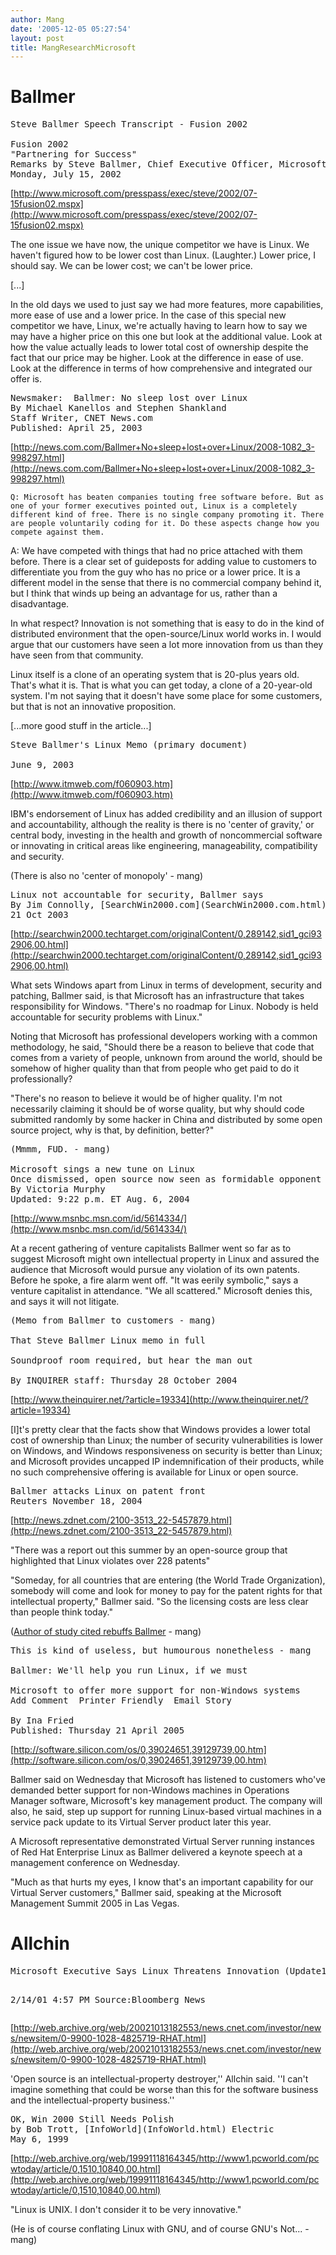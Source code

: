 ```yaml
---
author: Mang
date: '2005-12-05 05:27:54'
layout: post
title: MangResearchMicrosoft
---
```


<h1>Ballmer</h1>

<pre>
Steve Ballmer Speech Transcript - Fusion 2002

Fusion 2002
"Partnering for Success"
Remarks by Steve Ballmer, Chief Executive Officer, Microsoft Corporation
Monday, July 15, 2002 
</pre>
[http://www.microsoft.com/presspass/exec/steve/2002/07-15fusion02.mspx](http://www.microsoft.com/presspass/exec/steve/2002/07-15fusion02.mspx)

The one issue we have now, the unique competitor we have is Linux. We haven't figured how to be lower cost than Linux. (Laughter.) Lower price, I should say. We can be lower cost; we can't be lower price.

[...]

In the old days we used to just say we had more features, more capabilities, more ease of use and a lower price. In the case of this special new competitor we have, Linux, we're actually having to learn how to say we may have a higher price on this one but look at the additional value. Look at how the value actually leads to lower total cost of ownership despite the fact that our price may be higher. Look at the difference in ease of use. Look at the difference in terms of how comprehensive and integrated our offer is.

<pre>
Newsmaker:  Ballmer: No sleep lost over Linux
By Michael Kanellos and Stephen Shankland
Staff Writer, CNET News.com
Published: April 25, 2003
</pre>
[http://news.com.com/Ballmer+No+sleep+lost+over+Linux/2008-1082_3-998297.html](http://news.com.com/Ballmer+No+sleep+lost+over+Linux/2008-1082_3-998297.html)

    Q: Microsoft has beaten companies touting free software before. But as one of your former executives pointed out, Linux is a completely different kind of free. There is no single company promoting it. There are people voluntarily coding for it. Do these aspects change how you compete against them.
A: We have competed with things that had no price attached with them before. There is a clear set of guideposts for adding value to customers to differentiate you from the guy who has no price or a lower price. It is a different model in the sense that there is no commercial company behind it, but I think that winds up being an advantage for us, rather than a disadvantage.

In what respect?
Innovation is not something that is easy to do in the kind of distributed environment that the open-source/Linux world works in. I would argue that our customers have seen a lot more innovation from us than they have seen from that community.

Linux itself is a clone of an operating system that is 20-plus years old. That's what it is. That is what you can get today, a clone of a 20-year-old system. I'm not saying that it doesn't have some place for some customers, but that is not an innovative proposition. 

[...more good stuff in the article...]

<pre>
Steve Ballmer's Linux Memo (primary document)

June 9, 2003
</pre>
[http://www.itmweb.com/f060903.htm](http://www.itmweb.com/f060903.htm)

IBM's endorsement of Linux has added credibility and an illusion of support and accountability, although the reality is there is no 'center of gravity,' or central body, investing in the health and growth of noncommercial software or innovating in critical areas like engineering, manageability, compatibility and security.

(There is also no 'center of monopoly' - mang)

<pre>
Linux not accountable for security, Ballmer says
By Jim Connolly, [SearchWin2000.com](SearchWin2000.com.html) Executive Editor
21 Oct 2003 
</pre>
[http://searchwin2000.techtarget.com/originalContent/0,289142,sid1_gci932906,00.html](http://searchwin2000.techtarget.com/originalContent/0,289142,sid1_gci932906,00.html)

What sets Windows apart from Linux in terms of development, security and patching, Ballmer said, is that Microsoft has an infrastructure that takes responsibility for Windows. "There's no roadmap for Linux. Nobody is held accountable for security problems with Linux."

Noting that Microsoft has professional developers working with a common methodology, he said, "Should there be a reason to believe that code that comes from a variety of people, unknown from around the world, should be somehow of higher quality than that from people who get paid to do it professionally?

"There's no reason to believe it would be of higher quality. I'm not necessarily claiming it should be of worse quality, but why should code submitted randomly by some hacker in China and distributed by some open source project, why is that, by definition, better?"

<pre>
(Mmmm, FUD. - mang)

Microsoft sings a new tune on Linux
Once dismissed, open source now seen as formidable opponent
By Victoria Murphy
Updated: 9:22 p.m. ET Aug. 6, 2004
</pre>
[http://www.msnbc.msn.com/id/5614334/](http://www.msnbc.msn.com/id/5614334/)

At a recent gathering of venture capitalists Ballmer went so far as to suggest Microsoft might own intellectual property in Linux and assured the audience that Microsoft would pursue any violation of its own patents. Before he spoke, a fire alarm went off. "It was eerily symbolic," says a venture capitalist in attendance. "We all scattered." Microsoft denies this, and says it will not litigate.

<pre>
(Memo from Ballmer to customers - mang)

That Steve Ballmer Linux memo in full

Soundproof room required, but hear the man out

By INQUIRER staff: Thursday 28 October 2004
</pre>
[http://www.theinquirer.net/?article=19334](http://www.theinquirer.net/?article=19334)

[I]t's pretty clear that the facts show that Windows provides a lower total cost of ownership than Linux; the number of security vulnerabilities is lower on Windows, and Windows responsiveness on security is better than Linux; and Microsoft provides uncapped IP indemnification of their products, while no such comprehensive offering is available for Linux or open source.

<pre>
Ballmer attacks Linux on patent front
Reuters November 18, 2004
</pre>
[http://news.zdnet.com/2100-3513_22-5457879.html](http://news.zdnet.com/2100-3513_22-5457879.html)

"There was a report out this summer by an open-source group that highlighted that Linux violates over 228 patents"

"Someday, for all countries that are entering (the World Trade Organization), somebody will come and look for money to pay for the patent rights for that intellectual property," Ballmer said. "So the licensing costs are less clear than people think today."

([Author of study cited rebuffs Ballmer](http://www.eweek.com/article2/0,1759,1729908,00.asp) - mang)

<pre>
This is kind of useless, but humourous nonetheless - mang

Ballmer: We'll help you run Linux, if we must

Microsoft to offer more support for non-Windows systems
Add Comment  Printer Friendly  Email Story

By Ina Fried
Published: Thursday 21 April 2005
</pre>
[http://software.silicon.com/os/0,39024651,39129739,00.htm](http://software.silicon.com/os/0,39024651,39129739,00.htm)

Ballmer said on Wednesday that Microsoft has listened to customers who've demanded better support for non-Windows machines in Operations Manager software, Microsoft's key management product. The company will also, he said, step up support for running Linux-based virtual machines in a service pack update to its Virtual Server product later this year.

A Microsoft representative demonstrated Virtual Server running instances of Red Hat Enterprise Linux as Ballmer delivered a keynote speech at a management conference on Wednesday.

"Much as that hurts my eyes, I know that's an important capability for our Virtual Server customers," Ballmer said, speaking at the Microsoft Management Summit 2005 in Las Vegas.



<h1>Allchin</h1>
<pre>
Microsoft Executive Says Linux Threatens Innovation (Update1)
	
2/14/01 4:57 PM
Source:Bloomberg News
</pre>
[http://web.archive.org/web/20021013182553/news.cnet.com/investor/news/newsitem/0-9900-1028-4825719-RHAT.html](http://web.archive.org/web/20021013182553/news.cnet.com/investor/news/newsitem/0-9900-1028-4825719-RHAT.html)

'Open source is an intellectual-property destroyer,'' Allchin said. ''I can't imagine something that could be worse than this for the software business and the intellectual-property business.''

<pre>
OK, Win 2000 Still Needs Polish
by Bob Trott, [InfoWorld](InfoWorld.html) Electric
May 6, 1999
</pre>
[http://web.archive.org/web/19991118164345/http://www1.pcworld.com/pcwtoday/article/0,1510,10840,00.html](http://web.archive.org/web/19991118164345/http://www1.pcworld.com/pcwtoday/article/0,1510,10840,00.html)

"Linux is UNIX. I don't consider it to be very innovative."

(He is of course conflating Linux with GNU, and of course GNU's Not... - mang)

